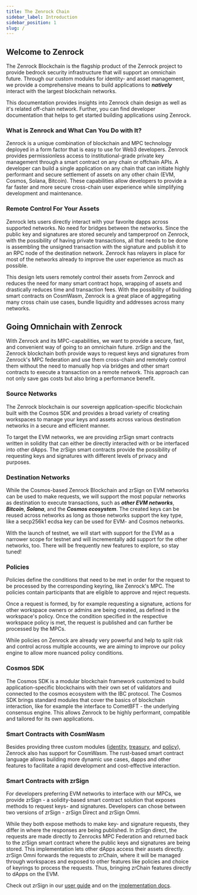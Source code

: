 ```yaml
---
title: The Zenrock Chain
sidebar_label: Introduction
sidebar_position: 1
slug: /
---
```


## Welcome to Zenrock

The Zenrock Blockchain is the flagship product of the Zenrock project to provide bedrock security infrastructure that will support an omnichain future. Through our custom modules for identity- and asset management, we provide a comprehensive means to build applications to **_natively_** interact with the largest blockchain networks.

This documentation provides insights into Zenrock chain design as well as it's related off-chain network. Further, you can find developer documentation that helps to get started building applications using Zenrock.

### What is Zenrock and What Can You Do with It?

Zenrock is a unique combination of blockchain and MPC technology deployed in a form factor that is easy to use for Web3 developers. Zenrock provides permissionless access to institutional-grade private key management through a smart contract on any chain or offchain APIs. A developer can build a single application on any chain that can initiate highly performant and secure settlement of assets on any other chain (EVM, Cosmos, Solana, Bitcoin). These capabilities allow developers to provide a far faster and more secure cross-chain user experience while simplifying development and maintenance.

### Remote Control For Your Assets

Zenrock lets users directly interact with your favorite dapps across supported networks.
No need for bridges between the networks. Since the public key and signatures are stored
securely and tamperproof on Zenrock, with the possibility of having private transactions,
all that needs to be done is assembling the unsigned transaction with the signature and
publish it to an RPC node of the destination network. Zenrock has relayers in place for
most of the networks already to improve the user experience as much as possible.

This design lets users remotely control their assets from Zenrock and reduces
the need for many smart contract hops, wrapping of assets and drastically reduces time and
transaction fees. With the possibility of building smart contracts on CosmWasm, Zenrock
is a great place of aggregating many cross chain use cases, bundle liquidity and addresses
across many networks.

## Going Omnichain with Zenrock

With Zenrock and its MPC-capabilities, we want to provide a secure, fast, and convenient way of going to an omnichain future.
zrSign and the Zenrock blockchain both provide ways to request keys and signatures from Zenrock's MPC federation and use them cross-chain and remotely control them without the need to manually hop via bridges and other smart contracts to execute a transaction on a remote network.
This approach can not only save gas costs but also bring a performance benefit. 

### Source Networks

The Zenrock blockchain is our sovereign application-specific blockchain built with the Cosmos SDK and provides a broad variety of creating workspaces to manage your keys and assets across various destination networks in a secure and efficient manner. 

To target the EVM networks, we are providing zrSign smart contracts written in solidity that can either be directly interacted with or be interfaced into other dApps. The zrSign smart contracts provide the possibility of requesting keys and signatures with different levels of privacy and purposes. 

### Destination Networks

While the Cosmos-based Zenrock Blockchain and zrSign on EVM networks can be used to make requests, we will support the most popular networks as destination to execute transactions, such as ***other EVM networks***, ***Bitcoin***, ***Solana***, and the ***Cosmos ecosystem***. The created keys can be reused across networks as long as those networks support the key type, like a secp256k1 ecdsa key can be used for EVM- and Cosmos networks. 

With the launch of testnet, we will start with support for the EVM as a narrower scope for testnet and will incrementally add support for the other networks, too. There will be frequently new features to explore, so stay tuned!

### Policies

Policies define the conditions that need to be met in order for the request to be processed
by the corresponding keyring, like Zenrock's MPC. The policies contain participants that
are eligible to approve and reject requests.

Once a request is formed, by for example requesting a signature, actions for other workspace
owners or admins are being created, as defined in the workspace's policy. Once the condition
specified in the respective workspace policy is met, the request is published and can further
be processed by the MPCs.

While policies on Zenrock are already very powerful and help to split risk and control across
multiple accounts, we are aiming to improve our policy engine to allow more nuanced policy
conditions.

### Cosmos SDK

The Cosmos SDK is a modular blockchain framework customized to build application-specific
blockchains with their own set of validators and connected to the cosmos ecosystem with
the IBC protocol. The Cosmos SDK brings standard modules that cover the basics of blockchain
interaction, like for example the interface to CometBFT - the underlying consensus engine.
This allows Zenrock to be highly performant, compatible and tailored for its own applications.

### Smart Contracts with CosmWasm

Besides providing three custom modules ([identity](./zenrock/identity.md), [treasury](./zenrock/treasury.md),
and [policy](./zenrock/policy.md)), Zenrock also has support for CosmWasm. The rust-based
smart contract language allows building more dynamic use cases, dapps and other features
to facilitate a rapid development and cost-effective interaction.

### Smart Contracts with zrSign

For developers preferring EVM networks to interface with our MPCs, we provide zrSign - a solidity-based smart contract solution that exposes methods to request keys- and signatures. Developers can chose between two versions of zrSign - zrSign Direct and zrSign Omni. 

While they both expose methods to make key- and signature requests, they differ in where the responses are being published. In zrSign direct, the requests are made directly to Zenrocks MPC Federation and returned back to the zrSign smart contract where the public keys and signatures are being stored. This implementation lets other dApps access their assets directly. zrSign Omni forwards the requests to zrChain, where it will be managed through workspaces and exposed to other features like policies and choice of keyrings to process the requests. Thus, bringing zrChain features directly to dApps on the EVM.

Check out zrSign in our [user guide](./testnet-guides/zrSignV2.md) and on the [implementation docs](./zrSign/_category_.json). 
